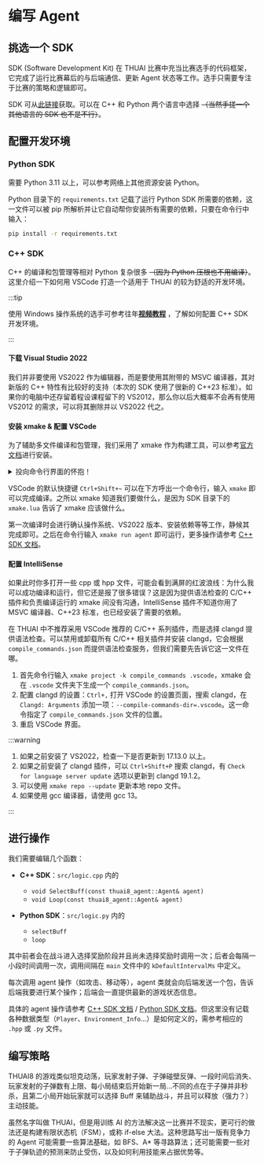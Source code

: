 # 编写 Agent

## 挑选一个 SDK

SDK (Software Development Kit) 在 THUAI 比赛中充当比赛选手的代码框架，它完成了运行比赛幕后的与后端通信、更新 Agent 状态等工作。选手只需要专注于比赛的策略和逻辑即可。

SDK 可从[此链接](https://github.com/thuasta/thuai-8/releases)获取。可以在 C++ 和 Python 两个语言中选择 ~~（当然手搓一个其他语言的 SDK 也不是不行）~~。

## 配置开发环境

### Python SDK

需要 Python 3.11 以上，可以参考网络上其他资源安装 Python。

Python 目录下的 `requirements.txt` 记载了运行 Python SDK 所需要的依赖，这一文件可以被 pip 所解析并让它自动帮你安装所有需要的依赖，只要在命令行中输入：

```bash
pip install -r requirements.txt
```

### C++ SDK

C++ 的编译和包管理等相对 Python 复杂很多 ~~（因为 Python 压根也不用编译）~~。这里介绍一下如何用 VSCode 打造一个适用于 THUAI 的较为舒适的开发环境。

:::tip

使用 Windows 操作系统的选手可参考往年[**视频教程**](https://cloud.tsinghua.edu.cn/f/9f18a58882614cbea368/) ，了解如何配置 C++ SDK 开发环境。

:::

#### 下载 Visual Studio 2022

我们并非要使用 VS2022 作为编辑器，而是要使用其附带的 MSVC 编译器，其对新版的 C++ 特性有比较好的支持（本次的 SDK 使用了很新的 C++23 标准）。如果你的电脑中还存留着程设课程留下的 VS2012，那么你以后大概率不会再有使用 VS2012 的需求，可以将其删除并以 VS2022 代之。

#### 安装 xmake & 配置 VSCode

为了辅助多文件编译和包管理，我们采用了 xmake 作为构建工具，可以参考[官方文档](https://xmake.io/#/zh-cn/guide/installation)进行安装。

<details>
<summary>投向命令行界面的怀抱！</summary>

在 THUAI 的比赛和之后的开发中，一个建议是抛弃 VSCode 右上角的运行键，转而投向[命令行](../.././../docs/learning_resources/os/terminal.md)界面的怀抱，原因有两点：

1. 图形界面总是具有极限，当我们需要图形界面所没有提供的操作，命令行可以帮我们完成。
2. 你可能很难搞清楚右上角的哪个运行键是由哪个插件提供的，尤其是当我们在 VSCode 上安装很多插件以后，出现问题将更加难以调试。

</details>

VSCode 的默认快捷键 `Ctrl+Shift+~` 可以在下方呼出一个命令行，输入 `xmake` 即可以完成编译。之所以 xmake 知道我们要做什么，是因为 SDK 目录下的 `xmake.lua` 告诉了 xmake 应该做什么。

第一次编译时会进行确认操作系统、VS2022 版本、安装依赖等等工作，静候其完成即可。之后在命令行输入 `xmake run agent` 即可运行，更多操作请参考 [C++ SDK 文档](cpp_sdk.md#构建项目)。

#### 配置 IntelliSense

如果此时你多打开一些 cpp 或 hpp 文件，可能会看到满屏的红波浪线：为什么我可以成功编译和运行，但它还是报了很多错误？这是因为提供语法检查的 C/C++ 插件和负责编译运行的 xmake 间没有沟通，IntelliSense 插件不知道你用了 MSVC 编译器、C++23 标准，也已经安装了需要的依赖。

在 THUAI 中不推荐采用 VSCode 推荐的 C/C++ 系列插件，而是选择 clangd 提供语法检查。可以禁用或卸载所有 C/C++ 相关插件并安装 clangd，它会根据 `compile_commands.json` 而提供语法检查服务，但我们需要先告诉它这一文件在哪。

1. 首先命令行输入 `xmake project -k compile_commands .vscode`，xmake 会在 `.vscode` 文件夹下生成一个 `compile_commands.json`。
2. 配置 clangd 的设置：`Ctrl+,` 打开 VSCode 的设置页面，搜索 clangd，在 `Clangd: Arguments` 添加一项：`--compile-commands-dir=.vscode`。这一命令指定了 `compile_commands.json` 文件的位置。
3. 重启 VSCode 界面。

:::warning

1. 如果之前安装了 VS2022，检查一下是否更新到 17.13.0 以上。
2. 如果之前安装了 clangd 插件，可以 `Ctrl+Shift+P` 搜索 clangd，有 `Check for language server update` 选项以更新到 clangd 19.1.2。
3. 可以使用 `xmake repo --update` 更新本地 repo 文件。
4. 如果使用 gcc 编译器，请使用 gcc 13。

:::

## 进行操作

我们需要编辑几个函数：

- **C++ SDK**：`src/logic.cpp` 内的
  - `void SelectBuff(const thuai8_agent::Agent& agent)`
  - `void Loop(const thuai8_agent::Agent& agent)`

- **Python SDK**：`src/logic.py` 内的
  - `selectBuff`
  - `loop`

其中前者会在战斗进入选择奖励阶段并且尚未选择奖励时调用一次；后者会每隔一小段时间调用一次，调用间隔在 `main` 文件中的 `kDefaultIntervalMs` 中定义。

每次调用 agent 操作（如攻击、移动等），agent 类就会向后端发送一个包，告诉后端我要进行某个操作；后端会一直提供最新的游戏状态信息。

具体的 agent 操作请参考 [C++ SDK 文档](cpp_sdk.md) / [Python SDK 文档](python_sdk.md)。但这里没有记载各种数据类型（`Player`、`Environment_Info`...）是如何定义的，需参考相应的 `.hpp` 或 `.py` 文件。

## 编写策略

THUAI8 的游戏类似坦克动荡，玩家发射子弹、子弹碰壁反弹、一段时间后消失、玩家发射的子弹数有上限、每小局结束后开始新一局...不同的点在于子弹并非秒杀，且第二小局开始玩家就可以选择 Buff 来辅助战斗，并且可以释放（强力？）主动技能。

虽然名字叫做 THUAI，但是用训练 AI 的方法解决这一比赛并不现实，更可行的做法还是构建有限状态机（FSM），或称 if-else 大法。这种思路写出一版有竞争力的 Agent 可能需要一些算法基础，如 BFS、A* 等寻路算法；还可能需要一些对于子弹轨迹的预测来防止受伤，以及如何利用技能来占据优势等。
